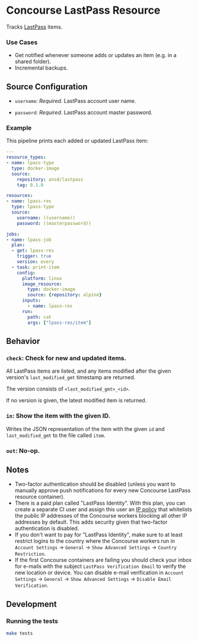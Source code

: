 # Concourse LastPass Resource

Tracks [LastPass](https://www.lastpass.com/) items.

### Use Cases
* Get notified whenever someone adds or updates an item (e.g. in a shared folder).
* Incremental backups.

## Source Configuration

* `username`: *Required.* LastPass account user name.

* `password`: *Required.* LastPass account master password.

### Example

This pipeline prints each added or updated LastPass item:

``` yaml
---
resource_types:
- name: lpass-type
  type: docker-image
  source:
    repository: ansd/lastpass
    tag: 0.1.0

resources:
- name: lpass-res
  type: lpass-type
  source:
    username: ((username))
    password: ((masterpassword))

jobs:
- name: lpass-job
  plan:
  - get: lpass-res
    trigger: true
    version: every
  - task: print-item
    config:
      platform: linux
      image_resource:
        type: docker-image
        source: {repository: alpine}
      inputs:
        - name: lpass-res
      run:
        path: cat
        args: ["lpass-res/item"]
```

## Behavior

### `check`: Check for new and updated items.

All LastPass items are listed, and any items modified after the given version's `last_modified_gmt` timestamp are returned.

The version consists of `<last_modified_gmt>_<id>`.

If no version is given, the latest modified item is returned.

### `in`: Show the item with the given ID.

Writes the JSON representation of the item with the given `id` and `last_modified_gmt` to the file called `item`.

### `out`: No-op.

## Notes

* Two-factor authentication should be disabled (unless you want to manually approve push notifications for every new Concourse LastPass resource container).
* There is a paid plan called "LastPass Identity". With this plan, you can create a separate CI user and assign this user an [IP policy](https://www.lastpass.com/policies/ip-address) that whitelists the public IP addresses of the Concourse workers blocking all other IP addresses by default. This adds security given that two-factor authentication is disabled.
* If you don't want to pay for "LastPass Identity", make sure to at least restrict logins to the country where the Concourse workers run in `Account Settings` -> `General` -> `Show Advanced Settings` -> `Country Restriction`.
* If the first Concourse containers are failing you should check your inbox for e-mails with the subject `LastPass Verification Email` to verify the new location or device. You can disable e-mail verification in `Account Settings` -> `General` -> `Show Advanced Settings` -> `Disable Email Verification`.

## Development

### Running the tests

```sh
make tests
```
